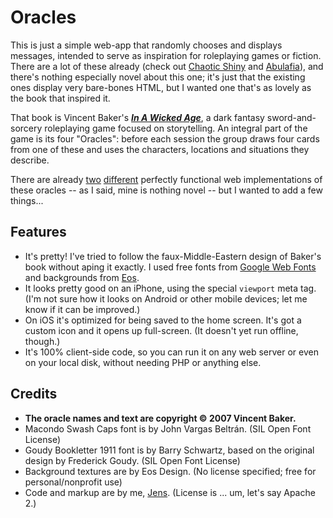 # Oracles

This is just a simple web-app that randomly chooses and displays messages, intended to serve as inspiration for roleplaying games or fiction. There are a lot of these already (check out [Chaotic Shiny][SHINY] and [Abulafia][ABULAFIA]), and there's nothing especially novel about this one; it's just that the existing ones display very bare-bones HTML, but I wanted one that's as lovely as the book that inspired it.

That book is Vincent Baker's **_[In A Wicked Age][IAWA]_**, a dark fantasy sword-and-sorcery roleplaying game focused on storytelling. An integral part of the game is its four "Oracles": before each session the group draws four cards from one of these and uses the characters, locations and situations they describe.

There are already [two][ORACLE1] [different][ORACLE2] perfectly functional web implementations of these oracles -- as I said, mine is nothing novel -- but I wanted to add a few things...

## Features

* It's pretty! I've tried to follow the faux-Middle-Eastern design of Baker's book without aping it exactly. I used free fonts from [Google Web Fonts][GWF] and backgrounds from [Eos][EOS].
* It looks pretty good on an iPhone, using the special `viewport` meta tag. (I'm not sure how it looks on Android or other mobile devices; let me know if it can be improved.)
* On iOS it's optimized for being saved to the home screen. It's got a custom icon and it opens up full-screen. (It doesn't yet run offline, though.)
* It's 100% client-side code, so you can run it on any web server or even on your local disk, without needing PHP or anything else.

## Credits

* **The oracle names and text are copyright &copy; 2007 Vincent Baker.**
* Macondo Swash Caps font is by John Vargas Beltrán. (SIL Open Font License)
* Goudy Bookletter 1911 font is by Barry Schwartz, based on the original design by Frederick Goudy.  (SIL Open Font License)
* Background textures are by Eos Design. (No license specified; free for personal/nonprofit use)
* Code and markup are by me, [Jens][SNEJ]. (License is ... um, let's say Apache 2.)


[SHINY]: http://chaoticshiny.com
[ABULAFIA]: http://www.random-generator.com
[IAWA]: http://www.lumpley.com/wicked.html
[ORACLE1]: http://www.lumpley.com/oracle/4oracles.php
[ORACLE2]: http://www.random-generator.com/index.php?title=In_a_Wicked_Age
[GWF]: http://www.google.com/webfonts
[EOS]: http://www.eosdev.com/ForYouFromEos.htm
[SNEJ]: http://github.com/snej
